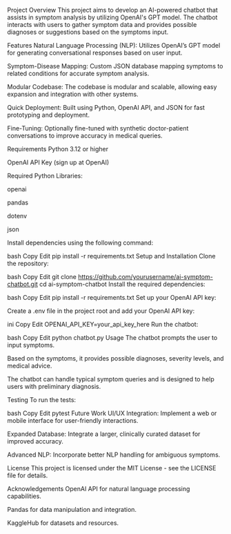 Project Overview
This project aims to develop an AI-powered chatbot that assists in symptom analysis by utilizing OpenAI's GPT model. The chatbot interacts with users to gather symptom data and provides possible diagnoses or suggestions based on the symptoms input.

Features
Natural Language Processing (NLP): Utilizes OpenAI’s GPT model for generating conversational responses based on user input.

Symptom-Disease Mapping: Custom JSON database mapping symptoms to related conditions for accurate symptom analysis.

Modular Codebase: The codebase is modular and scalable, allowing easy expansion and integration with other systems.

Quick Deployment: Built using Python, OpenAI API, and JSON for fast prototyping and deployment.

Fine-Tuning: Optionally fine-tuned with synthetic doctor-patient conversations to improve accuracy in medical queries.

Requirements
Python 3.12 or higher

OpenAI API Key (sign up at OpenAI)

Required Python Libraries:

openai

pandas

dotenv

json

Install dependencies using the following command:

bash
Copy
Edit
pip install -r requirements.txt
Setup and Installation
Clone the repository:

bash
Copy
Edit
git clone https://github.com/yourusername/ai-symptom-chatbot.git
cd ai-symptom-chatbot
Install the required dependencies:

bash
Copy
Edit
pip install -r requirements.txt
Set up your OpenAI API key:

Create a .env file in the project root and add your OpenAI API key:

ini
Copy
Edit
OPENAI_API_KEY=your_api_key_here
Run the chatbot:

bash
Copy
Edit
python chatbot.py
Usage
The chatbot prompts the user to input symptoms.

Based on the symptoms, it provides possible diagnoses, severity levels, and medical advice.

The chatbot can handle typical symptom queries and is designed to help users with preliminary diagnosis.

Testing
To run the tests:

bash
Copy
Edit
pytest
Future Work
UI/UX Integration: Implement a web or mobile interface for user-friendly interactions.

Expanded Database: Integrate a larger, clinically curated dataset for improved accuracy.

Advanced NLP: Incorporate better NLP handling for ambiguous symptoms.

License
This project is licensed under the MIT License - see the LICENSE file for details.

Acknowledgements
OpenAI API for natural language processing capabilities.

Pandas for data manipulation and integration.

KaggleHub for datasets and resources.

